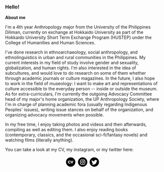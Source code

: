 <html>
<head>
  <h3>Hello!</h3>
  </head>

<body>
  <b>About me</b>  
  <p>I'm a 4th year Anthropology major from the University of the Philippines Diliman, currently on exchange at Hokkaido University as part of the Hokkaido University Short Term Exchange Program (HUSTEP) under the College of Humanities and Human Sciences.</p>
  <p>I've done research in ethnoarchaeology, social anthropology, and ethnolinguistics in urban and rural communities in the Philippines. My current interests in my field of study involve gender and sexuality, globalization, and human rights. I'm also interested in the idea of subcultures, and would love to do research on some of them whether through academic journals or culture magazines. In the future, I also hope to work in the field of museology: I want to make art and representations of culture accessible to the everyday person -- inside or outside the museum. As for extra-curriculars, I'm currently the outgoing Advocacy Committee head of my major's home organization, the UP Anthropology Society, where I'm in charge of planning academic fora (usually regarding Indigenous Peoples' issues), writing issue stances on behalf of the organization, and organizing advocacy movements when possible. </p>
  
  <p>In my free time, I enjoy taking photos and videos and then afterwards, compiling as well as editing them. I also enjoy reading books (contemporary, classics, and the occasional sci-fi/fantasy novels) and watching films (literally anything). </p>
  <p>
  <p>You can take a look at my CV, my instagram, or my twitter here:
  <center><p><a href="https://github.com/robinsagun/robinsagun.github.io/blob/master/Robin_Sagun%2BCV.pdf"> <img src="cv_icon.png"></a>
  <a href="https://instagram.com/robin.sagun"><img src="iconfinder_38-instagram_1161954.png"></a>
  <a href="https://twitter.com/robinSWAGun"><img src="iconfinder_43-twitter_104461.png"></a></p></center>
